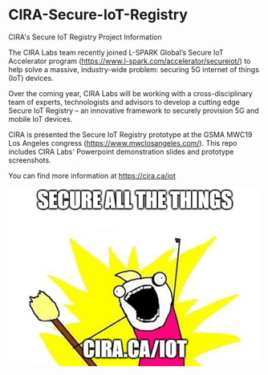 # CIRA-Secure-IoT-Registry
CIRA's Secure IoT Registry Project Information

The CIRA Labs team recently joined L-SPARK Global’s Secure IoT Accelerator program (https://www.l-spark.com/accelerator/secureiot/) to help solve a massive, industry-wide problem: securing 5G internet of things (IoT) devices.

Over the coming year, CIRA Labs will be working with a cross-disciplinary team of experts, technologists and advisors to develop a cutting edge Secure IoT Registry – an innovative framework to securely provision 5G and mobile IoT devices.

CIRA is presented the Secure IoT Registry prototype at the GSMA MWC19 Los Angeles congress (https://www.mwclosangeles.com/).  This repo includes CIRA Labs' Powerpoint demonstration slides and prototype screenshots.

You can find more information at https://cira.ca/iot

![CIRA Secure all the things](/images/iot-sticker_191010.jpg)
